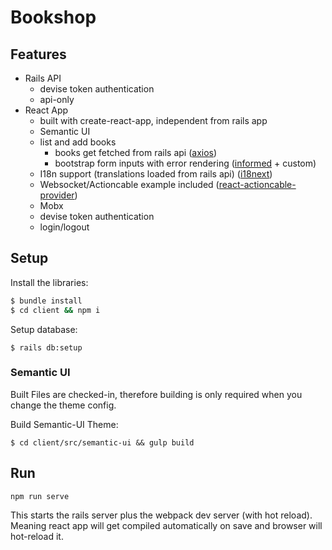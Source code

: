 # Bookshop

## Features

* Rails API
    * devise token authentication
    * api-only 
* React App
    * built with create-react-app, independent from rails app
    * Semantic UI
    * list and add books
        * books get fetched from rails api ([axios](https://github.com/axios/axios))
        * bootstrap form inputs with error rendering ([informed](https://joepuzzo.github.io/informed/) + custom)
    * I18n support (translations loaded from rails api) ([i18next](https://github.com/i18next/react-i18next))
    * Websocket/Actioncable example included ([react-actioncable-provider](https://github.com/cpunion/react-actioncable-provider))
    * Mobx
    * devise token authentication
    * login/logout

## Setup

Install the libraries:
```bash
$ bundle install
$ cd client && npm i
```

Setup database:
```
$ rails db:setup
```


### Semantic UI
Built Files are checked-in, therefore building is only required when you change the theme config.  

Build Semantic-UI Theme:
```
$ cd client/src/semantic-ui && gulp build
```

## Run

```
npm run serve
```

This starts the rails server plus the webpack dev server (with hot reload).
Meaning react app will get compiled automatically on save and browser will hot-reload it.

